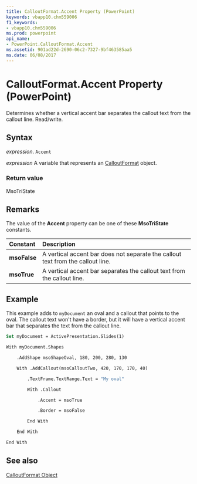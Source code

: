 ```yaml
---
title: CalloutFormat.Accent Property (PowerPoint)
keywords: vbapp10.chm559006
f1_keywords:
- vbapp10.chm559006
ms.prod: powerpoint
api_name:
- PowerPoint.CalloutFormat.Accent
ms.assetid: 901ad22d-2690-06c2-7327-9bf463585aa5
ms.date: 06/08/2017
---
```



# CalloutFormat.Accent Property (PowerPoint)

Determines whether a vertical accent bar separates the callout text from the callout line. Read/write.


## Syntax

 _expression_. `Accent`

 _expression_ A variable that represents an [CalloutFormat](./PowerPoint.CalloutFormat.md) object.


### Return value

MsoTriState


## Remarks

The value of the  **Accent** property can be one of these **MsoTriState** constants.



|**Constant**|**Description**|
|:-----|:-----|
|**msoFalse**|A vertical accent bar does not separate the callout text from the callout line.|
|**msoTrue**| A vertical accent bar separates the callout text from the callout line.|

## Example

This example adds to  `myDocument` an oval and a callout that points to the oval. The callout text won't have a border, but it will have a vertical accent bar that separates the text from the callout line.


```vb
Set myDocument = ActivePresentation.Slides(1)

With myDocument.Shapes

    .AddShape msoShapeOval, 180, 200, 280, 130

    With .AddCallout(msoCalloutTwo, 420, 170, 170, 40)

        .TextFrame.TextRange.Text = "My oval"

        With .Callout

            .Accent = msoTrue

            .Border = msoFalse

        End With

    End With

End With
```


## See also


[CalloutFormat Object](PowerPoint.CalloutFormat.md)

